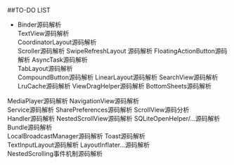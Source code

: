 ##TO-DO LIST
- Binder源码解析	
TextView源码解析	
CoordinatorLayout源码解析	
Scroller源码解析
SwipeRefreshLayout 源码解析	
FloatingActionButton源码解析
AsyncTask源码解析	
TabLayout源码解析	
CompoundButton源码解析
LinearLayout源码解析
SearchView源码解析
LruCache源码解析
ViewDragHelper源码解析
BottomSheets源码解析

MediaPlayer源码解析	
NavigationView源码解析	
Service源码解析	
SharePreferences源码解析
ScrollView源码分析	
Handler源码解析	
NestedScrollView源码解析
SQLiteOpenHelper/...源码解析	
Bundle源码解析	
LocalBroadcastManager源码解析
Toast源码解析	
TextInputLayout源码解析	
LayoutInflater...源码解析	
NestedScrolling事件机制源码解析	
